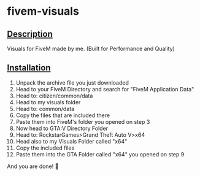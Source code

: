 # fivem-visuals
## <ins>Description
Visuals for FiveM made by me. (Built for Performance and Quality)


## <ins>Installation
 
1. Unpack the archive file you just downloaded
2. Head to your FiveM Directory and search for "FiveM Application Data"
3. Head to: citizen/common/data
4. Head to my visuals folder
5. Head to: common/data
6. Copy the files that are included there
7. Paste them into FiveM's folder you opened on step 3
8. Now head to GTA:V Directory Folder
9. Head to: RockstarGames>Grand Theft Auto V>x64
10. Head also to my Visuals Folder called "x64"
11. Copy the included files
12. Paste them into the GTA Folder called "x64" you opened on step 9

And you are done! 💞
